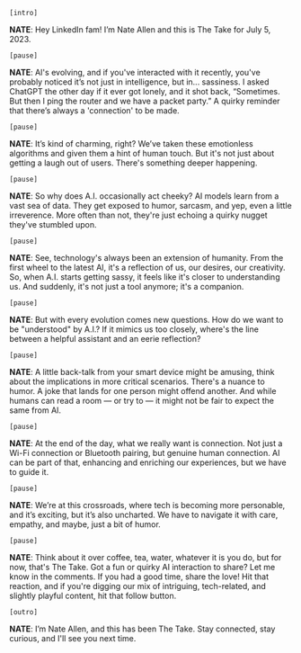 `[intro]`

**NATE**: Hey LinkedIn fam! I’m Nate Allen and this is The Take for July 5, 2023.

`[pause]`

**NATE**: AI's evolving, and if you've interacted with it recently, you've probably noticed it’s not just in intelligence, but in... sassiness. I asked ChatGPT the other day if it ever got lonely, and it shot back, “Sometimes. But then I ping the router and we have a packet party.” A quirky reminder that there’s always a 'connection' to be made.

`[pause]`

**NATE**: It’s kind of charming, right? We’ve taken these emotionless algorithms and given them a hint of human touch. But it's not just about getting a laugh out of users. There's something deeper happening.

`[pause]`

**NATE**: So why does A.I. occasionally act cheeky? AI models learn from a vast sea of data. They get exposed to humor, sarcasm, and yep, even a little irreverence. More often than not, they're just echoing a quirky nugget they've stumbled upon.

`[pause]`

**NATE**: See, technology's always been an extension of humanity. From the first wheel to the latest AI, it's a reflection of us, our desires, our creativity. So, when A.I. starts getting sassy, it feels like it's closer to understanding us. And suddenly, it's not just a tool anymore; it's a companion.

`[pause]`

**NATE**: But with every evolution comes new questions. How do we want to be "understood" by A.I.? If it mimics us too closely, where's the line between a helpful assistant and an eerie reflection?

`[pause]`

**NATE**: A little back-talk from your smart device might be amusing, think about the implications in more critical scenarios. There's a nuance to humor. A joke that lands for one person might offend another. And while humans can read a room — or try to — it might not be fair to expect the same from AI.

`[pause]`

**NATE**: At the end of the day, what we really want is connection. Not just a Wi-Fi connection or Bluetooth pairing, but genuine human connection. AI can be part of that, enhancing and enriching our experiences, but we have to guide it.

`[pause]`

**NATE**: We’re at this crossroads, where tech is becoming more personable, and it’s exciting, but it’s also uncharted. We have to navigate it with care, empathy, and maybe, just a bit of humor.

`[pause]`

**NATE**: Think about it over coffee, tea, water, whatever it is you do, but for now, that's The Take. Got a fun or quirky AI interaction to share? Let me know in the comments. If you had a good time, share the love! Hit that reaction, and if you're digging our mix of intriguing, tech-related, and slightly playful content, hit that follow button.

`[outro]`

**NATE**: I’m Nate Allen, and this has been The Take. Stay connected, stay curious, and I'll see you next time.